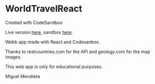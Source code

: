 # WorldTravelReact
Created with CodeSandbox

Live version [here](https://world-travel-react.vercel.app/), sandbox [here](https://codesandbox.io/p/github/Mikymen/WorldTravelReact).

Webb app made with React and Codesanbox.

Thanks to restcountries.com for the API and geology.com for the map images.

This web app is only for educational purposes.


Miguel Mendieta
